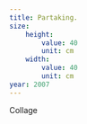 ```yaml
---
title: Partaking.
size:
    height:
        value: 40
        unit: cm
    width:
        value: 40
        unit: cm
year: 2007
---
```

Collage
